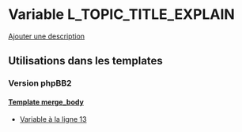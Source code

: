 # Variable L_TOPIC_TITLE_EXPLAIN
[Ajouter une description](https://fa-tvars.appspot.com/var/L_TOPIC_TITLE_EXPLAIN)

## Utilisations dans les templates

### Version phpBB2

#### [Template merge_body](subsilver/merge_body.md)
* [Variable &agrave; la ligne 13](../subsilver/merge_body.tpl#L13)